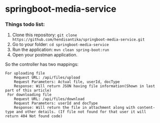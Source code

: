 # springboot-media-service
### Things todo list:
1. Clone this repository: `git clone https://github.com/hendisantika/springboot-media-service.git`
2. Go to your folder: `cd springboot-media-service`
3. Run the application: `mvn clean spring-boot:run`
4. Open your postman application.

So the controller has two mappings:

    For uploading file
        Request URL: /api/files/upload
        Request Parameters: Actual file, userId, docType
        Response: Will return JSON having file information(Shown in last part of this article)
     For downloading file
        Request URL: /api/files/download
        Request Parameters: userId and docType
        Response: Will return the file in attachment along with content-type and other details. (If file not found for that user it will return 404 Not found code)
